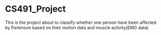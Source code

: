 # CS491_Project
This is the project about to classify whether one person have been affected by Parkinson based on their motion data and muscle activity(EMG data)
